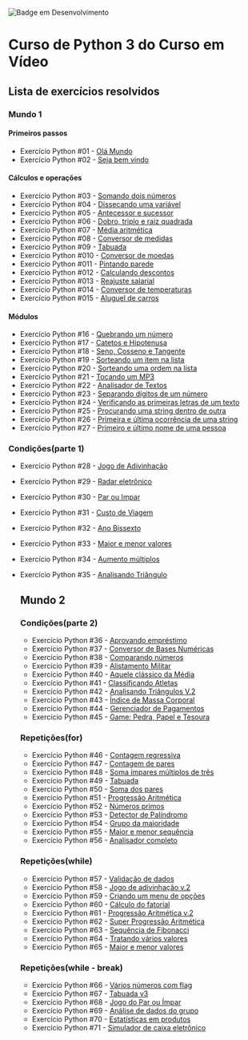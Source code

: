 ![Badge em Desenvolvimento](http://img.shields.io/static/v1?label=STATUS&message=EM%20DESENVOLVIMENTO&color=GREEN&style=for-the-badge)

# Curso de Python 3 do Curso em Vídeo

## Lista de exercícios resolvidos

### Mundo 1

#### Primeiros passos

- Exercício Python #01 - [Olá Mundo](https://github.com/Wellingt0ndev/Exercicios_Curso_Python_Guanabara/blob/main/mundo_01/primeiros_passos_1_a_2/ex001.py)
- Exercício Python #02 - [Seja bem vindo](https://github.com/Wellingt0ndev/Exercicios_Curso_Python_Guanabara/blob/main/mundo_01/primeiros_passos_1_a_2/ex002.py)

#### Cálculos e operações

- Exercício Python #03 - [Somando dois números](https://github.com/Wellingt0ndev/Exercicios_Curso_Python_Guanabara/blob/main/mundo_01/tratando_dados_3_a_15/003.py)
- Exercício Python #04 - [Dissecando uma variável](https://github.com/Wellingt0ndev/Exercicios_Curso_Python_Guanabara/blob/main/mundo_01/tratando_dados_3_a_15/004.py)
- Exercício Python #05 - [Antecessor e sucessor](https://github.com/Wellingt0ndev/Exercicios_Curso_Python_Guanabara/blob/main/mundo_01/tratando_dados_3_a_15/005.py)
- Exercício Python #06 - [Dobro, triplo e raiz quadrada](https://github.com/Wellingt0ndev/Exercicios_Curso_Python_Guanabara/blob/main/mundo_01/tratando_dados_3_a_15/006.py)
- Exercício Python #07 - [Média aritmética](https://github.com/Wellingt0ndev/Exercicios_Curso_Python_Guanabara/blob/main/mundo_01/tratando_dados_3_a_15/007.py)
- Exercício Python #08 - [Conversor de medidas](https://github.com/Wellingt0ndev/Exercicios_Curso_Python_Guanabara/blob/main/mundo_01/tratando_dados_3_a_15/008.py)
- Exercício Python #09 - [Tabuada](https://github.com/Wellingt0ndev/Exercicios_Curso_Python_Guanabara/blob/main/mundo_01/tratando_dados_3_a_15/009.py)
- Exercício Python #010 - [Conversor de moedas](https://github.com/Wellingt0ndev/Exercicios_Curso_Python_Guanabara/blob/main/mundo_01/tratando_dados_3_a_15/010.py)
- Exercício Python #011 - [Pintando parede](https://github.com/Wellingt0ndev/Exercicios_Curso_Python_Guanabara/blob/main/mundo_01/tratando_dados_3_a_15/011.py)
- Exercício Python #012 - [Calculando descontos](https://github.com/Wellingt0ndev/Exercicios_Curso_Python_Guanabara/blob/main/mundo_01/tratando_dados_3_a_15/012.py)
- Exercício Python #013 - [Reajuste salarial](https://github.com/Wellingt0ndev/Exercicios_Curso_Python_Guanabara/blob/main/mundo_01/tratando_dados_3_a_15/013.py)
- Exercício Python #014 - [Conversor de temperaturas](https://github.com/Wellingt0ndev/Exercicios_Curso_Python_Guanabara/blob/main/mundo_01/tratando_dados_3_a_15/014.py)
- Exercício Python #015 - [Aluguel de carros](https://github.com/Wellingt0ndev/Exercicios_Curso_Python_Guanabara/blob/main/mundo_01/tratando_dados_3_a_15/015.py)

#### Módulos

- Exercício Python #16 - [Quebrando um número](https://github.com/Wellingt0ndev/Exercicios_Curso_Python_Guanabara/blob/main/mundo_01/usando_modulos_16_a_27/016.py)
- Exercício Python #17 - [Catetos e Hipotenusa](https://github.com/Wellingt0ndev/Exercicios_Curso_Python_Guanabara/blob/main/mundo_01/usando_modulos_16_a_27/017.py)
- Exercício Python #18 - [Seno, Cosseno e Tangente](https://github.com/Wellingt0ndev/Exercicios_Curso_Python_Guanabara/blob/main/mundo_01/usando_modulos_16_a_27/018.py)
- Exercício Python #19 - [Sorteando um item na lista](https://github.com/Wellingt0ndev/Exercicios_Curso_Python_Guanabara/blob/main/mundo_01/usando_modulos_16_a_27/019.py)
- Exercício Python #20 - [Sorteando uma ordem na lista](https://github.com/Wellingt0ndev/Exercicios_Curso_Python_Guanabara/blob/main/mundo_01/usando_modulos_16_a_27/020.py)
- Exercício Python #21 - [Tocando um MP3](https://github.com/Wellingt0ndev/Exercicios_Curso_Python_Guanabara/blob/main/mundo_01/usando_modulos_16_a_27/021.py)
- Exercício Python #22 - [Analisador de Textos](https://github.com/Wellingt0ndev/Exercicios_Curso_Python_Guanabara/blob/main/mundo_01/usando_modulos_16_a_27/022.py)
- Exercício Python #23 - [Separando dígitos de um número](https://github.com/Wellingt0ndev/Exercicios_Curso_Python_Guanabara/blob/main/mundo_01/usando_modulos_16_a_27/023.py)
- Exercício Python #24 - [Verificando as primeiras letras de um texto](https://github.com/Wellingt0ndev/Exercicios_Curso_Python_Guanabara/blob/main/mundo_01/usando_modulos_16_a_27/024.py)
- Exercício Python #25 - [Procurando uma string dentro de outra](https://github.com/Wellingt0ndev/Exercicios_Curso_Python_Guanabara/blob/main/mundo_01/usando_modulos_16_a_27/025.py)
- Exercício Python #26 - [Primeira e última ocorrência de uma string](https://github.com/Wellingt0ndev/Exercicios_Curso_Python_Guanabara/blob/main/mundo_01/usando_modulos_16_a_27/026.py)
- Exercício Python #27 - [Primeiro e último nome de uma pessoa](https://github.com/Wellingt0ndev/Exercicios_Curso_Python_Guanabara/blob/main/mundo_01/usando_modulos_16_a_27/027.py)

### Condições(parte 1)

- Exercício Python #28 - [Jogo de Adivinhação](https://github.com/Wellingt0ndev/Exercicios_Curso_Python_Guanabara/blob/main/mundo_01/condicoes_28_a_35/028.py)
- Exercício Python #29 - [Radar eletrônico](https://github.com/Wellingt0ndev/Exercicios_Curso_Python_Guanabara/blob/main/mundo_01/condicoes_28_a_35/029.py)
- Exercício Python #30 - [Par ou Impar](https://github.com/Wellingt0ndev/Exercicios_Curso_Python_Guanabara/blob/main/mundo_01/condicoes_28_a_35/030.py)
- Exercício Python #31 - [Custo de Viagem](https://github.com/Wellingt0ndev/Exercicios_Curso_Python_Guanabara/blob/main/mundo_01/condicoes_28_a_35/031.py)
- Exercício Python #32 - [Ano Bissexto](https://github.com/Wellingt0ndev/Exercicios_Curso_Python_Guanabara/blob/main/mundo_01/condicoes_28_a_35/032.py)
- Exercício Python #33 - [Maior e menor valores](https://github.com/Wellingt0ndev/Exercicios_Curso_Python_Guanabara/blob/main/mundo_01/condicoes_28_a_35/033.py)
- Exercício Python #34 - [Aumento múltiplos](https://github.com/Wellingt0ndev/Exercicios_Curso_Python_Guanabara/blob/main/mundo_01/condicoes_28_a_35/034.py)
- Exercício Python #35 - [Analisando Triângulo](https://github.com/Wellingt0ndev/Exercicios_Curso_Python_Guanabara/blob/main/mundo_01/condicoes_28_a_35/035.py)

  ## Mundo 2

  ### Condições(parte 2)

  - Exercício Python #36 - [Aprovando empréstimo](https://github.com/Wellingt0ndev/Exercicios_Curso_Python_Guanabara/blob/main/mundo_02/condicoes_36_a_45/036.py)
  - Exercício Python #37 - [Conversor de Bases Numéricas](https://github.com/Wellingt0ndev/Exercicios_Curso_Python_Guanabara/blob/main/mundo_02/condicoes_36_a_45/037.py)
  - Exercício Python #38 - [Comparando números](https://github.com/Wellingt0ndev/Exercicios_Curso_Python_Guanabara/blob/main/mundo_02/condicoes_36_a_45/038.py)
  - Exercício Python #39 - [Alistamento Militar](https://github.com/Wellingt0ndev/Exercicios_Curso_Python_Guanabara/blob/main/mundo_02/condicoes_36_a_45/039.py)
  - Exercício Python #40 - [Aquele clássico da Média](https://github.com/Wellingt0ndev/Exercicios_Curso_Python_Guanabara/blob/main/mundo_02/condicoes_36_a_45/040.py)
  - Exercício Python #41 - [Classificando Atletas](https://github.com/Wellingt0ndev/Exercicios_Curso_Python_Guanabara/blob/main/mundo_02/condicoes_36_a_45/041.py)
  - Exercício Python #42 - [Analisando Triângulos V.2](https://github.com/Wellingt0ndev/Exercicios_Curso_Python_Guanabara/blob/main/mundo_02/condicoes_36_a_45/042.py)
  - Exercício Python #43 - [Índice de Massa Corporal](https://github.com/Wellingt0ndev/Exercicios_Curso_Python_Guanabara/blob/main/mundo_02/condicoes_36_a_45/043.py)
  - Exercício Python #44 - [Gerenciador de Pagamentos](https://github.com/Wellingt0ndev/Exercicios_Curso_Python_Guanabara/blob/main/mundo_02/condicoes_36_a_45/044.py)
  - Exercício Python #45 - [Game: Pedra, Papel e Tesoura](https://github.com/Wellingt0ndev/Exercicios_Curso_Python_Guanabara/blob/main/mundo_02/condicoes_36_a_45/045.py)

  ### Repetições(for)

  - Exercício Python #46 - [Contagem regressiva](https://github.com/Wellingt0ndev/Exercicios_Curso_Python_Guanabara/blob/main/mundo_02/Repeticoes_46_a_56/046.py)
  - Exercício Python #47 - [Contagem de pares](https://github.com/Wellingt0ndev/Exercicios_Curso_Python_Guanabara/blob/main/mundo_02/Repeticoes_46_a_56/047.py)
  - Exercício Python #48 - [Soma ímpares múltiplos de três](https://github.com/Wellingt0ndev/Exercicios_Curso_Python_Guanabara/blob/main/mundo_02/Repeticoes_46_a_56/048.py)
  - Exercício Python #49 - [Tabuada](https://github.com/Wellingt0ndev/Exercicios_Curso_Python_Guanabara/blob/main/mundo_02/Repeticoes_46_a_56/049.py)
  - Exercício Python #50 - [Soma dos pares](https://github.com/Wellingt0ndev/Exercicios_Curso_Python_Guanabara/blob/main/mundo_02/Repeticoes_46_a_56/050.py)
  - Exercício Python #51 - [Progressão Aritmética](https://github.com/Wellingt0ndev/Exercicios_Curso_Python_Guanabara/blob/main/mundo_02/Repeticoes_46_a_56/051.py)
  - Exercício Python #52 - [Números primos](https://github.com/Wellingt0ndev/Exercicios_Curso_Python_Guanabara/blob/main/mundo_02/Repeticoes_46_a_56/052.py)
  - Exercício Python #53 - [Detector de Palíndromo](https://github.com/Wellingt0ndev/Exercicios_Curso_Python_Guanabara/blob/main/mundo_02/Repeticoes_46_a_56/053.py)
  - Exercício Python #54 - [Grupo da maioridade](https://github.com/Wellingt0ndev/Exercicios_Curso_Python_Guanabara/blob/main/mundo_02/Repeticoes_46_a_56/054.py)
  - Exercício Python #55 - [Maior e menor sequência](https://github.com/Wellingt0ndev/Exercicios_Curso_Python_Guanabara/blob/main/mundo_02/Repeticoes_46_a_56/055.py)
  - Exercício Python #56 - [Analisador completo](https://github.com/Wellingt0ndev/Exercicios_Curso_Python_Guanabara/blob/main/mundo_02/Repeticoes_46_a_56/056.py)
 
  ### Repetições(while)

  - Exercício Python #57 - [Validação de dados](https://github.com/Wellingt0ndev/Exercicios_Curso_Python_Guanabara/blob/main/mundo_02/repeticoes_57_a_71/057.py)
  - Exercício Python #58 - [Jogo de adivinhação v.2](https://github.com/Wellingt0ndev/Exercicios_Curso_Python_Guanabara/blob/main/mundo_02/repeticoes_57_a_71/058.py)
  - Exercício Python #59 - [Criando um menu de opções](https://github.com/Wellingt0ndev/Exercicios_Curso_Python_Guanabara/blob/main/mundo_02/repeticoes_57_a_71/059.py)
  - Exercício Python #60 - [Cálculo do fatorial](https://github.com/Wellingt0ndev/Exercicios_Curso_Python_Guanabara/blob/main/mundo_02/repeticoes_57_a_71/060.py)
  - Exercício Python #61 - [Progressão Aritmética v.2](https://github.com/Wellingt0ndev/Exercicios_Curso_Python_Guanabara/blob/main/mundo_02/repeticoes_57_a_71/061.py)
  - Exercício Python #62 - [Super Progressão Aritmética](https://github.com/Wellingt0ndev/Exercicios_Curso_Python_Guanabara/blob/main/mundo_02/repeticoes_57_a_71/062.py)
  - Exercício Python #63 - [Sequência de Fibonacci](https://github.com/Wellingt0ndev/Exercicios_Curso_Python_Guanabara/blob/main/mundo_02/repeticoes_57_a_71/063.py)
  - Exercício Python #64 - [Tratando vários valores](https://github.com/Wellingt0ndev/Exercicios_Curso_Python_Guanabara/blob/main/mundo_02/repeticoes_57_a_71/064.py)
  - Exercício Python #65 - [Maior e menor valores](https://github.com/Wellingt0ndev/Exercicios_Curso_Python_Guanabara/blob/main/mundo_02/repeticoes_57_a_71/065.py)
 
  ### Repetições(while - break)

  - Exercício Python #66 - [Vários números com flag](https://github.com/Wellingt0ndev/Exercicios_Curso_Python_Guanabara/blob/main/mundo_02/repeticoes_57_a_71/066.py)
  - Exercício Python #67 - [Tabuada v3](https://github.com/Wellingt0ndev/Exercicios_Curso_Python_Guanabara/blob/main/mundo_02/repeticoes_57_a_71/067.py)
  - Exercício Python #68 - [Jogo do Par ou Ímpar](https://github.com/Wellingt0ndev/Exercicios_Curso_Python_Guanabara/blob/main/mundo_02/repeticoes_57_a_71/068.py)
  - Exercício Python #69 - [Análise de dados do grupo](https://github.com/Wellingt0ndev/Exercicios_Curso_Python_Guanabara/blob/main/mundo_02/repeticoes_57_a_71/069.py)
  - Exercício Python #70 - [Estatísticas em produtos](https://github.com/Wellingt0ndev/Exercicios_Curso_Python_Guanabara/blob/main/mundo_02/repeticoes_57_a_71/070.py)
  - Exercício Python #71 - [Simulador de caixa eletrônico](https://github.com/Wellingt0ndev/Exercicios_Curso_Python_Guanabara/blob/main/mundo_02/repeticoes_57_a_71/071.py)
  



